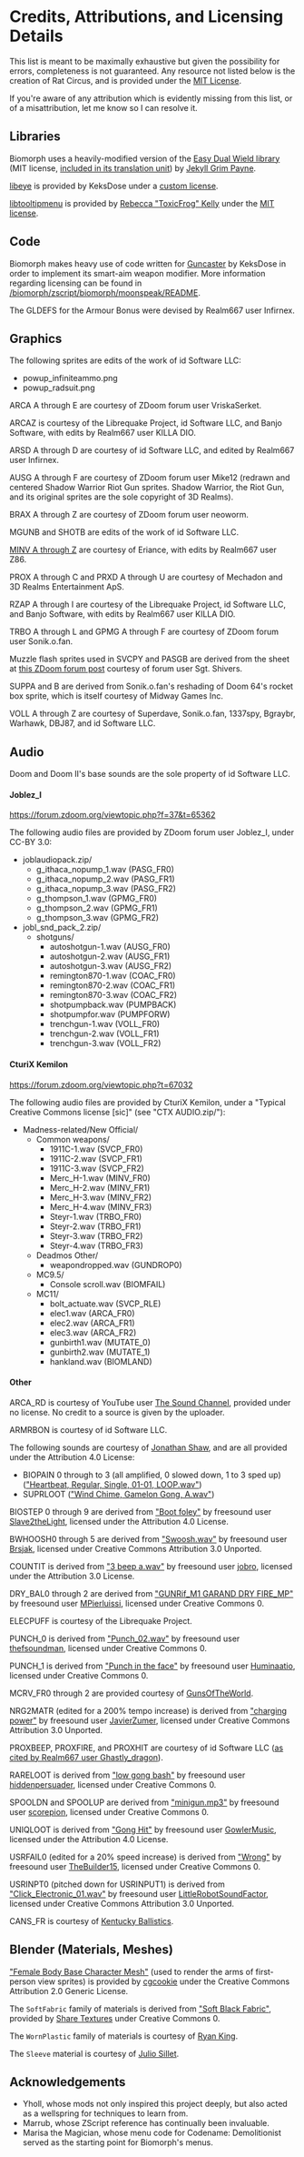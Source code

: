 # Credits, Attributions, and Licensing Details

This list is meant to be maximally exhaustive but given the possibility for errors, completeness is not guaranteed. Any resource not listed below is the creation of Rat Circus, and is provided under the [MIT License](/LICENSE).

If you're aware of any attribution which is evidently missing from this list, or of a misattribution, let me know so I can resolve it.

## Libraries

Biomorph uses a heavily-modified version of the [Easy Dual Wield library](https://github.com/jekyllgrim/Easy-Dual-Wield) (MIT license, [included in its translation unit](/zscript/biomorph/weapons/base_dw.zs)) by [Jekyll Grim Payne](https://github.com/jekyllgrim).

[libeye](https://forum.zdoom.org/viewtopic.php?t=64566) is provided by KeksDose under a [custom license](/biomorph/zscript/biomorph/libeye/libeye.txt).

[libtooltipmenu](https://github.com/ToxicFrog/laevis/tree/main/libtooltipmenu) is provided by [Rebecca "ToxicFrog" Kelly](https://github.com/ToxicFrog) under the [MIT license](/biomorph/zscript/biomorph/menus/tooltipoptions.zs).

## Code

Biomorph makes heavy use of code written for [Guncaster](https://forum.zdoom.org/viewtopic.php?t=37066) by KeksDose in order to implement its smart-aim weapon modifier. More information regarding licensing can be found in [/biomorph/zscript/biomorph/moonspeak/README](/biomorph/zscript/biomorph/moonspeak/README).

The GLDEFS for the Armour Bonus were devised by Realm667 user Infirnex.

## Graphics

The following sprites are edits of the work of id Software LLC:
- powup_infiniteammo.png
- powup_radsuit.png

ARCA A through E are courtesy of ZDoom forum user VriskaSerket.

ARCAZ is courtesy of the Librequake Project, id Software LLC, and Banjo Software, with edits by Realm667 user KILLA DIO.

ARSD A through D are courtesy of id Software LLC, and edited by Realm667 user Infirnex.

AUSG A through F are courtesy of ZDoom forum user Mike12 (redrawn and centered Shadow Warrior Riot Gun sprites. Shadow Warrior, the Riot Gun, and its original sprites are the sole copyright of 3D Realms).

BRAX A through Z are courtesy of ZDoom forum user neoworm.

MGUNB and SHOTB are edits of the work of id Software LLC.

[MINV A through Z](https://www.realm667.com/en/armory-mainmenu-157-97317/doom-style-mainmenu-158-94349/1364-heavy-chaingun) are courtesy of Eriance, with edits by Realm667 user Z86.

PROX A through C and PRXD A through U are courtesy of Mechadon and 3D Realms Entertainment ApS.

RZAP A through I are courtesy of the Librequake Project, id Software LLC, and Banjo Software, with edits by Realm667 user KILLA DIO.

TRBO A through L and GPMG A through F are courtesy of ZDoom forum user Sonik.o.fan.

Muzzle flash sprites used in SVCPY and PASGB are derived from the sheet at [this ZDoom forum post](https://forum.zdoom.org/viewtopic.php?t=37753#p718629) courtesy of forum user Sgt. Shivers.

SUPPA and B are derived from Sonik.o.fan's reshading of Doom 64's rocket box sprite, which is itself courtesy of Midway Games Inc.

VOLL A through Z are courtesy of Superdave, Sonik.o.fan, 1337spy, Bgraybr, Warhawk, DBJ87, and id Software LLC.

## Audio

Doom and Doom II's base sounds are the sole property of id Software LLC.

#### Joblez_I

https://forum.zdoom.org/viewtopic.php?f=37&t=65362

The following audio files are provided by ZDoom forum user Joblez_I, under CC-BY 3.0:

- joblaudiopack.zip/
	- g_ithaca_nopump_1.wav (PASG_FR0)
	- g_ithaca_nopump_2.wav (PASG_FR1)
	- g_ithaca_nopump_3.wav (PASG_FR2)
	- g_thompson_1.wav (GPMG_FR0)
	- g_thompson_2.wav (GPMG_FR1)
	- g_thompson_3.wav (GPMG_FR2)
- jobl_snd_pack_2.zip/
	- shotguns/
		- autoshotgun-1.wav (AUSG_FR0)
		- autoshotgun-2.wav (AUSG_FR1)
		- autoshotgun-3.wav (AUSG_FR2)
		- remington870-1.wav (COAC_FR0)
		- remington870-2.wav (COAC_FR1)
		- remington870-3.wav (COAC_FR2)
		- shotpumpback.wav (PUMPBACK)
		- shotpumpfor.wav (PUMPFORW)
		- trenchgun-1.wav (VOLL_FR0)
		- trenchgun-2.wav (VOLL_FR1)
		- trenchgun-3.wav (VOLL_FR2)

#### CturiX Kemilon

https://forum.zdoom.org/viewtopic.php?t=67032

The following audio files are provided by CturiX Kemilon, under a "Typical Creative Commons license [sic]" (see "CTX AUDIO.zip/"):

- Madness-related/New Official/
	- Common weapons/
		- 1911C-1.wav (SVCP_FR0)
		- 1911C-2.wav (SVCP_FR1)
		- 1911C-3.wav (SVCP_FR2)
		- Merc_H-1.wav (MINV_FR0)
		- Merc_H-2.wav (MINV_FR1)
		- Merc_H-3.wav (MINV_FR2)
		- Merc_H-4.wav (MINV_FR3)
		- Steyr-1.wav (TRBO_FR0)
		- Steyr-2.wav (TRBO_FR1)
		- Steyr-3.wav (TRBO_FR2)
		- Steyr-4.wav (TRBO_FR3)
	- Deadmos Other/
		- weapondropped.wav (GUNDROP0)
	- MC9.5/
		- Console scroll.wav (BIOMFAIL)
	- MC11/
		- bolt_actuate.wav (SVCP_RLE)
		- elec1.wav (ARCA_FR0)
		- elec2.wav (ARCA_FR1)
		- elec3.wav (ARCA_FR2)
		- gunbirth1.wav (MUTATE_0)
		- gunbirth2.wav (MUTATE_1)
		- hankland.wav (BIOMLAND)

#### Other

ARCA_RD is courtesy of YouTube user [The Sound Channel](https://www.youtube.com/watch?v=5JUDxCWnWRM), provided under no license. No credit to a source is given by the uploader.

ARMRBON is courtesy of id Software LLC.

The following sounds are courtesy of [Jonathan Shaw](https://www.jshaw.co.uk/), and are all provided under the Attribution 4.0 License:
- BIOPAIN 0 through to 3 (all amplified, 0 slowed down, 1 to 3 sped up) (["Heartbeat, Regular, Single, 01-01, LOOP.wav"](https://freesound.org/people/InspectorJ/sounds/485076/))
- SUPRLOOT (["Wind Chime, Gamelon Gong, A.wav"](https://freesound.org/people/InspectorJ/sounds/411090/))

BIOSTEP 0 through 9 are derived from ["Boot foley"](https://freesound.org/people/Slave2theLight/sounds/157023/) by freesound user [Slave2theLight](https://freesound.org/people/Slave2theLight), licensed under the Attribution 4.0 License.

BWHOOSH0 through 5 are derived from ["Swoosh.wav"](https://freesound.org/people/Brsjak/sounds/482880/) by freesound user [Brsjak](https://freesound.org/people/Brsjak/), licensed under Creative Commons Attribution 3.0 Unported.

COUNTIT is derived from ["3 beep a.wav"](https://freesound.org/people/jobro/sounds/33781/) by freesound user [jobro](https://freesound.org/people/jobro), licensed under the Attribution 3.0 License.

DRY_BAL0 through 2 are derived from ["GUNRif_M1 GARAND DRY FIRE_MP"](https://freesound.org/people/MPierluissi/sounds/460852/) by freesound user [MPierluissi](https://freesound.org/people/MPierluissi), licensed under Creative Commons 0.

ELECPUFF is courtesy of the Librequake Project.

PUNCH_0 is derived from ["Punch_02.wav"](https://freesound.org/people/thefsoundman/sounds/118513/) by freesound user [thefsoundman](https://freesound.org/people/thefsoundman), licensed under Creative Commons 0.

PUNCH_1 is derived from ["Punch in the face"](https://freesound.org/people/Huminaatio/sounds/390462/) by freesound user [Huminaatio](https://freesound.org/people/Huminaatio/), licensed under Creative Commons 0.

MCRV_FR0 through 2 are provided courtesy of [GunsOfTheWorld](https://www.youtube.com/watch?v=DAUIi05Rckc).

NRG2MATR (edited for a 200% tempo increase) is derived from ["charging power"](https://freesound.org/people/JavierZumer/sounds/257229/) by freesound user [JavierZumer](https://freesound.org/people/JavierZumer/), licensed under Creative Commons Attribution 3.0 Unported.

PROXBEEP, PROXFIRE, and PROXHIT are courtesy of id Software LLC ([as cited by Realm667 user Ghastly_dragon](https://www.realm667.com/index.php/en/armory-mainmenu-157-97317/doom-style-mainmenu-158-94349/941-prox-launcher#info)).

RARELOOT is derived from ["low gong bash"](https://freesound.org/people/hiddenpersuader/sounds/155460/) by freesound user [hiddenpersuader](https://freesound.org/people/hiddenpersuader/), licensed under Creative Commons 0.

SPOOLDN and SPOOLUP are derived from ["minigun.mp3"](https://freesound.org/people/scorepion/sounds/424917/) by freesound user [scorepion](https://freesound.org/people/scorepion/), licensed under Creative Commons 0.

UNIQLOOT is derived from ["Gong Hit"](https://freesound.org/people/GowlerMusic/sounds/266566/) by freesound user [GowlerMusic](https://freesound.org/people/GowlerMusic), licensed under the Attribution 4.0 License.

USRFAIL0 (edited for a 20% speed increase) is derived from ["Wrong"](https://freesound.org/people/TheBuilder15/sounds/415764/) by freesound user [TheBuilder15](https://freesound.org/people/TheBuilder15/), licensed under Creative Commons 0.

USRINPT0 (pitched down for USRINPUT1) is derived from ["Click_Electronic_01.wav"](https://freesound.org/people/LittleRobotSoundFactory/sounds/288951/) by freesound user [LittleRobotSoundFactor](https://freesound.org/people/LittleRobotSoundFactory/), licensed under Creative Commons Attribution 3.0 Unported.

CANS_FR is courtesy of [Kentucky Ballistics](https://www.youtube.com/watch?v=8gIS2n-bY1w).

## Blender (Materials, Meshes)

["Female Body Base Character Mesh"](https://www.blendswap.com/blend/4458) (used to render the arms of first-person view sprites) is provided by [cgcookie](https://www.blendswap.com/profile/8267https://www.blendswap.com/profile/8267) under the Creative Commons Attribution 2.0 Generic License.

The `SoftFabric` family of materials is derived from ["Soft Black Fabric"](https://www.blenderkit.com/asset-gallery-detail/aa03d318-d285-48fd-92bc-9b8671d74a4c/?page=3), provided by [Share Textures](https://www.sharetextures.com/) under Creative Commons 0.

The `WornPlastic` family of materials is courtesy of [Ryan King](https://www.youtube.com/watch?v=l0whu3494_c).

The `Sleeve` material is courtesy of [Julio Sillet](https://www.patreon.com/Sillet).

## Acknowledgements

- Yholl, whose mods not only inspired this project deeply, but also acted as a wellspring for techniques to learn from.
- Marrub, whose ZScript reference has continually been invaluable.
- Marisa the Magician, whose menu code for Codename: Demolitionist served as the starting point for Biomorph's menus.
